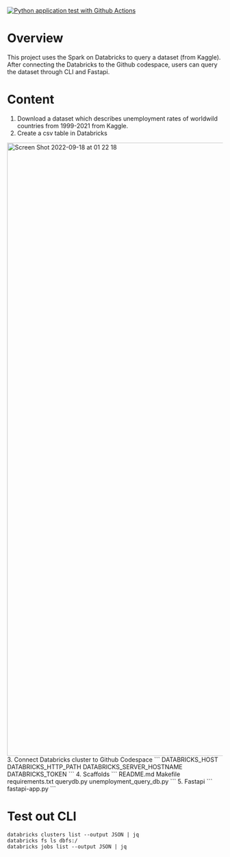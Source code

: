 [![Python application test with Github Actions](https://github.com/nogibjj/PlutoZ/actions/workflows/main.yml/badge.svg)](https://github.com/nogibjj/PlutoZ/actions/workflows/main.yml)
# Overview
This project uses the Spark on Databricks to query a dataset (from Kaggle). After connecting the Databricks to the Github codespace, users can query the dataset through CLI and Fastapi. 


# Content
1. Download a dataset which describes unemployment rates of worldwild countries from 1999-2021 from Kaggle. 
2. Create a csv table in Databricks
<img width="1431" alt="Screen Shot 2022-09-18 at 01 22 18" src="https://user-images.githubusercontent.com/112578482/190887411-14b4cfcf-add9-45aa-88ab-8ee4201635ba.png">
3. Connect Databricks cluster to Github Codespace
```
DATABRICKS_HOST
DATABRICKS_HTTP_PATH
DATABRICKS_SERVER_HOSTNAME
DATABRICKS_TOKEN
```
4. Scaffolds
```
README.md
Makefile
requirements.txt
querydb.py
unemployment_query_db.py
```
5. Fastapi 
```
fastapi-app.py
```


# Test out CLI
```
databricks clusters list --output JSON | jq
databricks fs ls dbfs:/
databricks jobs list --output JSON | jq
```




